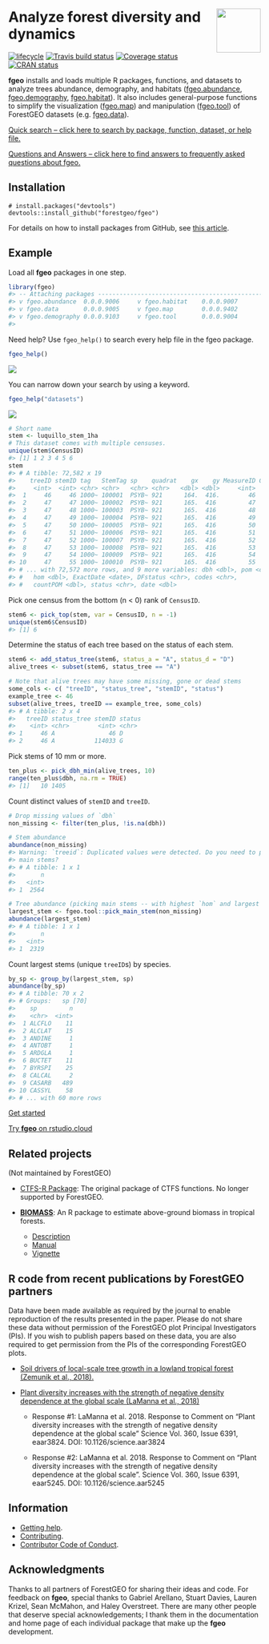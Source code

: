 
<!-- README.md is generated from README.Rmd. Please edit that file -->

# <img src="https://i.imgur.com/vTLlhbp.png" align="right" height=88 /> Analyze forest diversity and dynamics

[![lifecycle](https://img.shields.io/badge/lifecycle-experimental-orange.svg)](https://www.tidyverse.org/lifecycle/#experimental)
[![Travis build
status](https://travis-ci.org/forestgeo/fgeo.svg?branch=master)](https://travis-ci.org/forestgeo/fgeo)
[![Coverage
status](https://codecov.io/gh/forestgeo/fgeo/branch/master/graph/badge.svg)](https://codecov.io/github/forestgeo/fgeo?branch=master)
[![CRAN
status](https://www.r-pkg.org/badges/version/fgeo)](https://cran.r-project.org/package=fgeo)

**fgeo** installs and loads multiple R packages, functions, and datasets
to analyze trees abundance, demography, and habitats
(<a href=https://forestgeo.github.io/fgeo.abundance>fgeo.abundance</a>,
<a href=https://forestgeo.github.io/fgeo.demography>fgeo.demography</a>,
<a href=https://forestgeo.github.io/fgeo.habitat>fgeo.habitat</a>). It
also includes general-purpose functions to simplify the visualization
(<a href=https://forestgeo.github.io/fgeo.map>fgeo.map</a>) and
manipulation
(<a href=https://forestgeo.github.io/fgeo.tool>fgeo.tool</a>) of
ForestGEO datasets (e.g.
<a href=https://forestgeo.github.io/fgeo.data>fgeo.data</a>).

[Quick search – click here to search by package, function, dataset, or
help
file.](https://forestgeo.github.io/fgeo/articles/siteonly/quick-search.html)

[Questions and Answers – click here to find answers to frequently asked
questions about
fgeo.](https://forestgeo.github.io/fgeo/articles/siteonly/questions-and-answers.html)

## Installation

    # install.packages("devtools")
    devtools::install_github("forestgeo/fgeo")

For details on how to install packages from GitHub, see [this
article](https://goo.gl/dQKEeg).

## Example

Load all **fgeo** packages in one step.

``` r
library(fgeo)
#> -- Attaching packages ------------------------------------------------- fgeo 0.0.0.9002 --
#> v fgeo.abundance  0.0.0.9006     v fgeo.habitat    0.0.0.9007
#> v fgeo.data       0.0.0.9005     v fgeo.map        0.0.0.9402
#> v fgeo.demography 0.0.0.9103     v fgeo.tool       0.0.0.9004
#> 
```

Need help? Use `fgeo_help()` to search every help file in the fgeo
package.

``` r
fgeo_help()
```

![](https://i.imgur.com/k4wz4Ah.png)

You can narrow down your search by using a keyword.

``` r
fgeo_help("datasets")
```

![](https://i.imgur.com/YlgRljc.png)

``` r
# Short name
stem <- luquillo_stem_1ha
# This dataset comes with multiple censuses.
unique(stem$CensusID)
#> [1] 1 2 3 4 5 6
stem
#> # A tibble: 72,582 x 19
#>    treeID stemID tag   StemTag sp    quadrat    gx    gy MeasureID CensusID
#>     <int>  <int> <chr> <chr>   <chr> <chr>   <dbl> <dbl>     <int>    <int>
#>  1     46     46 1000~ 100001  PSYB~ 921      164.  416.        46        1
#>  2     47     47 1000~ 100002  PSYB~ 921      165.  416         47        1
#>  3     47     48 1000~ 100003  PSYB~ 921      165.  416         48        1
#>  4     47     49 1000~ 100004  PSYB~ 921      165.  416         49        1
#>  5     47     50 1000~ 100005  PSYB~ 921      165.  416         50        1
#>  6     47     51 1000~ 100006  PSYB~ 921      165.  416         51        1
#>  7     47     52 1000~ 100007  PSYB~ 921      165.  416         52        1
#>  8     47     53 1000~ 100008  PSYB~ 921      165.  416         53        1
#>  9     47     54 1000~ 100009  PSYB~ 921      165.  416         54        1
#> 10     47     55 1000~ 100010  PSYB~ 921      165.  416         55        1
#> # ... with 72,572 more rows, and 9 more variables: dbh <dbl>, pom <chr>,
#> #   hom <dbl>, ExactDate <date>, DFstatus <chr>, codes <chr>,
#> #   countPOM <dbl>, status <chr>, date <dbl>
```

Pick one census from the bottom (n \< 0) rank of `CensusID`.

``` r
stem6 <- pick_top(stem, var = CensusID, n = -1)
unique(stem6$CensusID)
#> [1] 6
```

Determine the status of each tree based on the status of each stem.

``` r
stem6 <- add_status_tree(stem6, status_a = "A", status_d = "D")
alive_trees <- subset(stem6, status_tree == "A")

# Note that alive trees may have some missing, gone or dead stems
some_cols <- c( "treeID", "status_tree", "stemID", "status")
example_tree <- 46
subset(alive_trees, treeID == example_tree, some_cols)
#> # A tibble: 2 x 4
#>   treeID status_tree stemID status
#>    <int> <chr>        <int> <chr> 
#> 1     46 A               46 D     
#> 2     46 A           114033 G
```

Pick stems of 10 mm or more.

``` r
ten_plus <- pick_dbh_min(alive_trees, 10)
range(ten_plus$dbh, na.rm = TRUE)
#> [1]   10 1405
```

Count distinct values of `stemID` and `treeID`.

``` r
# Drop missing values of `dbh`
non_missing <- filter(ten_plus, !is.na(dbh))

# Stem abundance
abundance(non_missing)
#> Warning: `treeid`: Duplicated values were detected. Do you need to pick
#> main stems?
#> # A tibble: 1 x 1
#>       n
#>   <int>
#> 1  2564

# Tree abundance (picking main stems -- with highest `hom` and largest `dbh`)
largest_stem <- fgeo.tool::pick_main_stem(non_missing)
abundance(largest_stem)
#> # A tibble: 1 x 1
#>       n
#>   <int>
#> 1  2319
```

Count largest stems (unique `treeID`s) by species.

``` r
by_sp <- group_by(largest_stem, sp)
abundance(by_sp)
#> # A tibble: 70 x 2
#> # Groups:   sp [70]
#>    sp         n
#>    <chr>  <int>
#>  1 ALCFLO    11
#>  2 ALCLAT    15
#>  3 ANDINE     1
#>  4 ANTOBT     1
#>  5 ARDGLA     1
#>  6 BUCTET    11
#>  7 BYRSPI    25
#>  8 CALCAL     2
#>  9 CASARB   489
#> 10 CASSYL    58
#> # ... with 60 more rows
```

[Get
started](https://forestgeo.github.io/fgeo/articles/fgeo.html#get-started)

[Try **fgeo** on rstudio.cloud](http://bit.ly/fgeo-demo)

## Related projects

(Not maintained by ForestGEO)

  - [CTFS-R Package](http://ctfs.si.edu/Public/CTFSRPackage/): The
    original package of CTFS functions. No longer supported by
    ForestGEO.

  - [**BIOMASS**](https://CRAN.R-project.org/package=BIOMASS): An R
    package to estimate above-ground biomass in tropical
        forests.
    
      - [Description](https://CRAN.R-project.org/package=BIOMASS)
      - [Manual](https://cran.r-project.org/web/packages/BIOMASS/BIOMASS.pdf)
      - [Vignette](https://cran.r-project.org/web/packages/BIOMASS/vignettes/VignetteBiomass.html)

## R code from recent publications by ForestGEO partners

Data have been made available as required by the journal to enable
reproduction of the results presented in the paper. Please do not share
these data without permission of the ForestGEO plot Principal
Investigators (PIs). If you wish to publish papers based on these data,
you are also required to get permission from the PIs of the
corresponding ForestGEO plots.

  - [Soil drivers of local-scale tree growth in a lowland tropical
    forest (Zemunik et
    al., 2018).](https://github.com/SoilLabAtSTRI/Soil-drivers-of-tree-growth)

  - [Plant diversity increases with the strength of negative density
    dependence at the global scale (LaManna et
    al., 2018)](https://github.com/forestgeo/LaManna_et_al_Science)
    
      - Response \#1: LaManna et al. 2018. Response to Comment on “Plant
        diversity increases with the strength of negative density
        dependence at the global scale” Science Vol. 360, Issue 6391,
        eaar3824. DOI: 10.1126/science.aar3824
    
      - Response \#2: LaManna et al. 2018. Response to Comment on “Plant
        diversity increases with the strength of negative density
        dependence at the global scale”. Science Vol. 360, Issue 6391,
        eaar5245. DOI: 10.1126/science.aar5245

## Information

  - [Getting help](SUPPORT.md).
  - [Contributing](CONTRIBUTING.md).
  - [Contributor Code of Conduct](CODE_OF_CONDUCT.md).

## Acknowledgments

Thanks to all partners of ForestGEO for sharing their ideas and code.
For feedback on **fgeo**, special thanks to Gabriel Arellano, Stuart
Davies, Lauren Krizel, Sean McMahon, and Haley Overstreet. There are
many other people that deserve special acknowledgements; I thank them in
the documentation and home page of each individual package that make up
the **fgeo** development.
